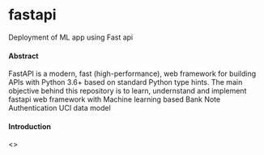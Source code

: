 # fastapi
Deployment of ML app using Fast api

<h4>Abstract</h4>

FastAPI is a modern, fast (high-performance), web framework for building APIs with Python 3.6+ based on standard Python type hints. The main objective behind this repository is to learn, undernstand and implement fastapi web framework with Machine learning based Bank Note Authentication UCI data model

<h4>Introduction</h4>

<>


